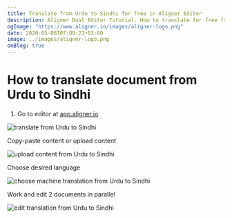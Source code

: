 ```yaml
---
title: Translate from Urdu to Sindhi for free in Aligner Editor
description: Aligner Dual Editor Tutorial. How to translate for free from Urdu to Sindhi. Aligner is multilingual document management platform. 
ogImage: "https://www.aligner.io/images/aligner-logo.png"
date: 2020-05-06T07:09:21+03:00
image: ../images/aligner-logo.png
onBlog: true
---
```


# How to translate document from Urdu to Sindhi

1. Go to editor at [app.aligner.io](https://app.aligner.io "Aligner App web page")

![translate from Urdu to Sindhi](../aligner-blank-editor.png "translate from Urdu to Sindhi")

Copy-paste content or upload content

![upload content from Urdu to Sindhi](../aligner-uploaded-document.png "upload content from Urdu to Sindhi")

Choose desired language

![choose machine translation from Urdu to Sindhi](../aligner-language-dropdown.png "choose machine translation from Urdu to Sindhi")

Work and edit 2 documents in parallel

![edit translation from Urdu to Sindhi](../aligner-double-sitded-editor.png "edit translation from Urdu to Sindhi")

